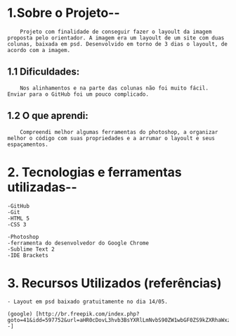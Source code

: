 # 1.Sobre o Projeto--
		Projeto com finalidade de conseguir fazer o layoult da imagem proposta pelo orientador. A imagem era um layoult de um site com duas colunas, baixada em psd. Desenvolvido em torno de 3 dias o layoult, de acordo com a imagem.

## 1.1 Dificuldades:
		Nos alinhamentos e na parte das colunas não foi muito fácil. Enviar para o GitHub foi um pouco complicado.

## 1.2 O que aprendi:
		Compreendi melhor algumas ferramentas do photoshop, a organizar melhor o código com suas propriedades e a arrumar o layoult e seus espaçamentos.

# 2. Tecnologias e ferramentas utilizadas--

	-GitHub
	-Git
	-HTML 5
	-CSS 3

	-Photoshop
	-ferramenta do desenvolvedor do Google Chrome
	-Sublime Text 2
	-IDE Brackets

# 3. Recursos Utilizados (referências)
	- Layout em psd baixado gratuitamente no dia 14/05.

	(google) [http://br.freepik.com/index.php?goto=41&idd=597752&url=aHR0cDovL3hvb3BsYXRlLmNvbS90ZW1wbGF0ZS9kZXRhaWxzLzI2MjctZWNvLWJ1c2luZXNzLXBzZC10ZW1wbGF0ZQ==
	-]